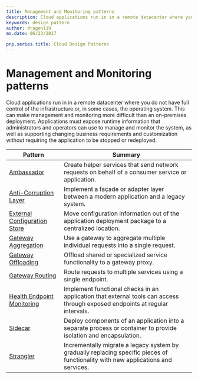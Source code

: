```yaml
---
title: Management and Monitoring patterns
description: Cloud applications run in in a remote datacenter where you do not have full control of the infrastructure or, in some cases, the operating system. This can make management and monitoring more difficult than an on-premises deployment. Applications must expose runtime information that administrators and operators can use to manage and monitor the system, as well as supporting changing business requirements and customization without requiring the application to be stopped or redeployed.
keywords: design pattern
author: dragon119
ms.date: 06/23/2017

pnp.series.title: Cloud Design Patterns
---
```


# Management and Monitoring patterns

Cloud applications run in in a remote datacenter where you do not have full control of the infrastructure or, in some cases, the operating system. This can make management and monitoring more difficult than an on-premises deployment. Applications must expose runtime information that administrators and operators can use to manage and monitor the system, as well as supporting changing business requirements and customization without requiring the application to be stopped or redeployed.


|                              Pattern                               |                                                              Summary                                                              |
|--------------------------------------------------------------------|-----------------------------------------------------------------------------------------------------------------------------------|
|                   [Ambassador](../ambassador.md)                   |                 Create helper services that send network requests on behalf of a consumer service or application.                 |
|        [Anti-Corruption Layer](../anti-corruption-layer.md)        |                       Implement a façade or adapter layer between a modern application and a legacy system.                       |
| [External Configuration Store](../external-configuration-store.md) |                Move configuration information out of the application deployment package to a centralized location.                |
|          [Gateway Aggregation](../gateway-aggregation.md)          |                          Use a gateway to aggregate multiple individual requests into a single request.                           |
|           [Gateway Offloading](../gateway-offloading.md)           |                              Offload shared or specialized service functionality to a gateway proxy.                              |
|              [Gateway Routing](../gateway-routing.md)              |                                   Route requests to multiple services using a single endpoint.                                    |
|   [Health Endpoint Monitoring](../health-endpoint-monitoring.md)   |   Implement functional checks in an application that external tools can access through exposed endpoints at regular intervals.    |
|                      [Sidecar](../sidecar.md)                      |         Deploy components of an application into a separate process or container to provide isolation and encapsulation.          |
|                    [Strangler](../strangler.md)                    | Incrementally migrate a legacy system by gradually replacing specific pieces of functionality with new applications and services. |

